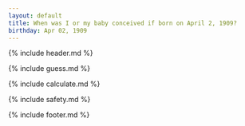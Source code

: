 ```yaml
---
layout: default
title: When was I or my baby conceived if born on April 2, 1909?
birthday: Apr 02, 1909
---
```


{% include header.md %}

{% include guess.md %}

{% include calculate.md %}

{% include safety.md %}

{% include footer.md %}



